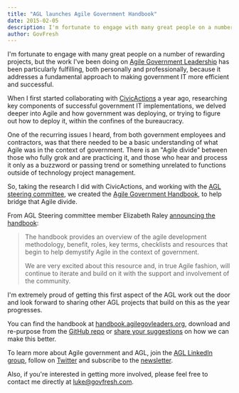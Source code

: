 ```yaml
---
title: "AGL launches Agile Government Handbook"
date: 2015-02-05
description: I'm fortunate to engage with many great people on a number of rewarding projects, but the work I’ve been doing on Agile Government Leadership has been particularly fulfilling, both personally and professionally.
author: GovFresh
---
```


<a href="http://handbook.agilegovleaders.org"></a>

I'm fortunate to engage with many great people on a number of rewarding projects, but the work I've been doing on <a href="http://agilegovleaders.org">Agile Government Leadership</a> has been particularly fulfilling, both personally and professionally, because it addresses a fundamental approach to making government IT more efficient and successful.

When I first started collaborating with <a href="http://civicactions.com">CivicActions</a> a year ago, researching key components of successful government IT implementations, we delved deeper into Agile and how government was deploying, or trying to figure out how to deploy it, within the confines of the bureaucracy.

One of the recurring issues I heard, from both government employees and contractors, was that there needed to be a basic understanding of what Agile was in the context of government. There is an "Agile divide" between those who fully grok and are practicing it, and those who hear and process it only as a buzzword or passing trend or something unrelated to functions outside of technology project management.

So, taking the research I did with CivicActions, and working with the <a href="http://www.agilegovleaders.org/about/steering-committee/">AGL steering committee</a>, we created the <a href="http://handbook.agilegovleaders.org/">Agile Government Handbook</a>, to help bridge that Agile divide.

From AGL Steering committee member Elizabeth Raley <a href="http://www.agilegovleaders.org/announcing-agile-government-handbook/">announcing the handbook</a>:

<blockquote>The handbook provides an overview of the agile development methodology, benefit, roles, key terms, checklists and resources that begin to help demystify Agile in the context of government.

We are very excited about this resource and, in true Agile fashion, will continue to iterate and build on it with the support and involvement of the community.</blockquote>

I'm extremely proud of getting this first aspect of the AGL work out the door and look forward to sharing other AGL projects that build on this as the year progresses.

You can find the handbook at <a href="http://handbook.agilegovleaders.org">handbook.agilegovleaders.org</a>, download and re-purpose from the <a href="https://github.com/agilegovleaders/handbook">GitHub repo</a> or <a href="https://github.com/agilegovleaders/handbook/issues">share your suggestions</a> on how we can make this better.

To learn more about Agile government and AGL, join the <a href="http://www.linkedin.com/groups/Agile-Gov-6642487?home=&amp;gid=6642487&amp;trk=anet_ug_hm&amp;goback=%2Egmp_6642487">AGL LinkedIn group</a>, follow on <a href="https://twitter.com/agilegovleaders">Twitter</a> and subscribe to the <a href="http://agilegovleaders.org/subscribe">newsletter</a>.

Also, if you're interested in getting more involved, please feel free to contact me directly at luke@govfresh.com.
